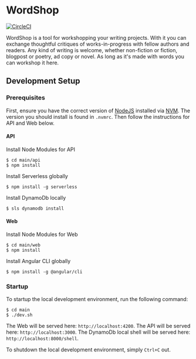# WordShop

[![CircleCI](https://circleci.com/gh/WordShopApp/main/tree/master.svg?style=svg&circle-token=62aa93b79fc559a39add5f170f19c7bbc173f5d7)](https://circleci.com/gh/WordShopApp/main/tree/master)

WordShop is a tool for workshopping your writing projects. With it you can exchange thoughtful critiques of works-in-progress with  fellow authors and readers. Any kind of writing is welcome, whether non-fiction or fiction, blogpost or poetry, ad copy or novel. As long as it's made with words you can workshop it here.


## Development Setup

### Prerequisites

First, ensure you have the correct version of [NodeJS](https://nodejs.org/en/) installed via [NVM](https://github.com/creationix/nvm). The version you should install is found in ```.nvmrc```. Then follow the instructions for API and Web below.

#### API

Install Node Modules for API

```
$ cd main/api
$ npm install
```

Install Serverless globally

```
$ npm install -g serverless
```

Install DynamoDb locally

```
$ sls dynamodb install
```

#### Web

Install Node Modules for Web

```
$ cd main/web
$ npm install
```

Install Angular CLI globally

```
$ npm install -g @angular/cli
```


### Startup

To startup the local development environment, run the following command:

```
$ cd main
$ ./dev.sh
```

The Web will be served here: ```http://localhost:4200```.
The API will be served here: ```http://localhost:3000```.
The DynamoDb local shell will be served here: ```http://localhost:8000/shell```.

To shutdown the local development environment, simply ```Ctrl+C``` out.